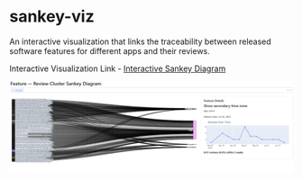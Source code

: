 # sankey-viz
An interactive visualization that links the traceability between released software features for different apps and their reviews.

Interactive Visualization Link - [Interactive Sankey Diagram](https://sankey-viz.onrender.com)

![Sankey Diagram Screenshot](assets/sankey-2.png)
